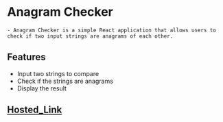 # Anagram Checker

    - Anagram Checker is a simple React application that allows users to check if two input strings are anagrams of each other.

## Features

- Input two strings to compare
- Check if the strings are anagrams
- Display the result

## [Hosted_Link](https://is-anagram.vercel.app/)
